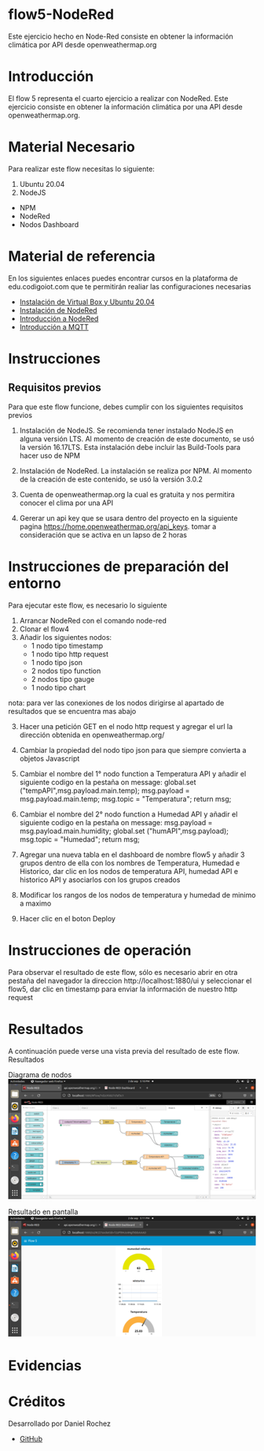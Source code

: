 # flow5-NodeRed
Este ejercicio hecho en Node-Red consiste en obtener la información climática por API desde openweathermap.org

# Introducción

El flow 5 representa el cuarto ejercicio a realizar con NodeRed. Este ejercicio consiste en obtener la información climática por una API desde openweathermap.org. 

# Material Necesario
Para realizar este flow necesitas lo siguiente:

1. Ubuntu 20.04
2. NodeJS
* NPM
* NodeRed
* Nodos Dashboard

# Material de referencia
En los siguientes enlaces puedes encontrar cursos en la plataforma de edu.codigoiot.com que te permitirán realiar las configuraciones necesarias

* [Instalación de Virtual Box y Ubuntu 20.04](https://edu.codigoiot.com/course/view.php?id=812)
* [Instalación de NodeRed](https://edu.codigoiot.com/enrol/index.php?id=817)
* [Introducción a NodeRed](https://edu.codigoiot.com/enrol/index.php?id=278)
* [Introducción a MQTT](https://edu.codigoiot.com/course/view.php?id=851)

# Instrucciones
## Requisitos previos
Para que este flow funcione, debes cumplir con los siguientes requisitos previos

1. Instalación de NodeJS. Se recomienda tener instalado NodeJS en alguna versión LTS. Al momento de creación de este documento, se usó la versión 16.17LTS. Esta instalación debe incluir las Build-Tools para hacer uso de NPM

2. Instalación de NodeRed. La instalación se realiza por NPM. Al momento de la creación de este contenido, se usó la versión 3.0.2

3. Cuenta de openweathermap.org la cual es gratuita y nos permitira conocer el clima por una API

4. Gererar un api key que se usara dentro del proyecto en la siguiente pagina https://home.openweathermap.org/api_keys. tomar a consideración que se activa en un lapso de 2 horas

# Instrucciones de preparación del entorno
Para ejecutar este flow, es necesario lo siguiente

1. Arrancar NodeRed con el comando node-red
2. Clonar el flow4
2. Añadir los siguientes nodos:
   * 1 nodo tipo timestamp
   * 1 nodo tipo http request
   * 1 nodo tipo json
   * 2 nodos tipo function
   * 2 nodos tipo gauge
   * 1 nodo tipo chart

nota: para ver las conexiones de los nodos dirigirse al apartado de resultados que se encuentra mas abajo

3. Hacer una petición GET en el nodo http request y agregar el url la dirección obtenida en openweathermap.org/
4. Cambiar la propiedad del nodo tipo json para que siempre convierta a objetos Javascript
5. Cambiar el nombre del 1° nodo function a Temperatura API y añadir el siguiente codigo en la pestaña on message: 
    global.set ("tempAPI",msg.payload.main.temp);
    msg.payload = msg.payload.main.temp;
    msg.topic = "Temperatura";
    return msg;

6. Cambiar el nombre del 2° nodo function a Humedad API y añadir el siguiente codigo en la pestaña on message: 
    msg.payload = msg.payload.main.humidity;
    global.set ("humAPI",msg.payload);
    msg.topic = "Humedad";
    return msg;

7. Agregar una nueva tabla en el dashboard de nombre flow5 y añadir 3 grupos dentro de ella con los nombres de Temperatura, Humedad e Historico, dar clic en los nodos de temperatura API, humedad API e historico API y asociarlos con los grupos creados
8. Modificar los rangos de los nodos de temperatura y humedad de minimo a maximo
9. Hacer clic en el boton Deploy

# Instrucciones de operación
Para observar el resultado de este flow, sólo es necesario abrir en otra pestaña del navegador la direccion http://localhost:1880/ui y seleccionar el flow5, dar clic en timestamp para enviar la información de nuestro http request 

# Resultados
A continuación puede verse una vista previa del resultado de este flow.
Resultados

Diagrama de nodos 
![Cargando](https://github.com/DanielRochez/flow5-NodeRed/blob/main/imagen7.png?raw=true)

Resultado en pantalla
![Cargando](https://github.com/DanielRochez/flow5-NodeRed/blob/main/imagen8.png?raw=true)

# Evidencias


# Créditos
Desarrollado por Daniel Rochez

* [GitHub](https://github.com/DanielRochez)
